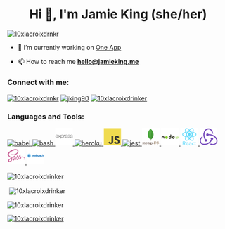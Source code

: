 <h1 align="center">Hi 👋, I'm Jamie King (she/her)</h1>
<!--<h3 align="center"></h3>-->

<p align="left"> <a href="https://twitter.com/10xlacroixdrnkr" target="blank"><img src="https://img.shields.io/twitter/follow/10xlacroixdrnkr?logo=twitter&style=for-the-badge" alt="10xlacroixdrnkr" /></a> </p>

- 🔭 I’m currently working on [One App](https://one-amex-docs.americanexpress.com/)

- 📫 How to reach me **hello@jamieking.me**

<h3 align="left">Connect with me:</h3>
<p align="left">
<a href="https://twitter.com/10xlacroixdrnkr" target="blank"><img align="center" src="https://raw.githubusercontent.com/rahuldkjain/github-profile-readme-generator/master/src/images/icons/Social/twitter.svg" alt="10xlacroixdrnkr" height="30" width="40" /></a>
<a href="https://linkedin.com/in/jking90" target="blank"><img align="center" src="https://raw.githubusercontent.com/rahuldkjain/github-profile-readme-generator/master/src/images/icons/Social/linked-in-alt.svg" alt="jking90" height="30" width="40" /></a>
<a href="https://stackoverflow.com/users/10xlacroixdrinker" target="blank"><img align="center" src="https://raw.githubusercontent.com/rahuldkjain/github-profile-readme-generator/master/src/images/icons/Social/stack-overflow.svg" alt="10xlacroixdrinker" height="30" width="40" /></a>
</p>

<h3 align="left">Languages and Tools:</h3>
<p align="left"> <a href="https://babeljs.io/" target="_blank" rel="noreferrer"> <img src="https://www.vectorlogo.zone/logos/babeljs/babeljs-icon.svg" alt="babel" width="40" height="40"/> </a> <a href="https://www.gnu.org/software/bash/" target="_blank" rel="noreferrer"> <img src="https://www.vectorlogo.zone/logos/gnu_bash/gnu_bash-icon.svg" alt="bash" width="40" height="40"/> </a> <a href="https://expressjs.com" target="_blank" rel="noreferrer"> <img src="https://raw.githubusercontent.com/devicons/devicon/master/icons/express/express-original-wordmark.svg" alt="express" width="40" height="40"/> </a> <a href="https://heroku.com" target="_blank" rel="noreferrer"> <img src="https://www.vectorlogo.zone/logos/heroku/heroku-icon.svg" alt="heroku" width="40" height="40"/> </a> <a href="https://developer.mozilla.org/en-US/docs/Web/JavaScript" target="_blank" rel="noreferrer"> <img src="https://raw.githubusercontent.com/devicons/devicon/master/icons/javascript/javascript-original.svg" alt="javascript" width="40" height="40"/> </a> <a href="https://jestjs.io" target="_blank" rel="noreferrer"> <img src="https://www.vectorlogo.zone/logos/jestjsio/jestjsio-icon.svg" alt="jest" width="40" height="40"/> </a> <a href="https://www.mongodb.com/" target="_blank" rel="noreferrer"> <img src="https://raw.githubusercontent.com/devicons/devicon/master/icons/mongodb/mongodb-original-wordmark.svg" alt="mongodb" width="40" height="40"/> </a> <a href="https://nodejs.org" target="_blank" rel="noreferrer"> <img src="https://raw.githubusercontent.com/devicons/devicon/master/icons/nodejs/nodejs-original-wordmark.svg" alt="nodejs" width="40" height="40"/> </a> <a href="https://reactjs.org/" target="_blank" rel="noreferrer"> <img src="https://raw.githubusercontent.com/devicons/devicon/master/icons/react/react-original-wordmark.svg" alt="react" width="40" height="40"/> </a> <a href="https://redux.js.org" target="_blank" rel="noreferrer"> <img src="https://raw.githubusercontent.com/devicons/devicon/master/icons/redux/redux-original.svg" alt="redux" width="40" height="40"/> </a> <a href="https://sass-lang.com" target="_blank" rel="noreferrer"> <img src="https://raw.githubusercontent.com/devicons/devicon/master/icons/sass/sass-original.svg" alt="sass" width="40" height="40"/> </a> <a href="https://webpack.js.org" target="_blank" rel="noreferrer"> <img src="https://raw.githubusercontent.com/devicons/devicon/d00d0969292a6569d45b06d3f350f463a0107b0d/icons/webpack/webpack-original-wordmark.svg" alt="webpack" width="40" height="40"/> </a></p>

<img align="center" src="https://github-readme-stats.vercel.app/api/top-langs?username=10xlacroixdrinker&show_icons=true&locale=en&layout=compact" alt="10xlacroixdrinker" />

<p>&nbsp;<img align="center" src="https://github-readme-stats.vercel.app/api?username=10xlacroixdrinker&show_icons=true&locale=en" alt="10xlacroixdrinker" /></p>

<img align="center" src="https://github-readme-streak-stats.herokuapp.com/?user=10xlacroixdrinker&" alt="10xlacroixdrinker" />

<p align="left"> <a href="https://github.com/ryo-ma/github-profile-trophy"><img src="https://github-profile-trophy.vercel.app/?username=10xlacroixdrinker" alt="10xlacroixdrinker" /></a> </p>

<!--
**10xLaCroixDrinker/10xLaCroixDrinker** is a ✨ _special_ ✨ repository because its `README.md` (this file) appears on your GitHub profile.

Here are some ideas to get you started:

- 🔭 I’m currently working on ...
- 🌱 I’m currently learning ...
- 👯 I’m looking to collaborate on ...
- 🤔 I’m looking for help with ...
- 💬 Ask me about ...
- 📫 How to reach me: ...
- 😄 Pronouns: ...
- ⚡ Fun fact: ...
-->
